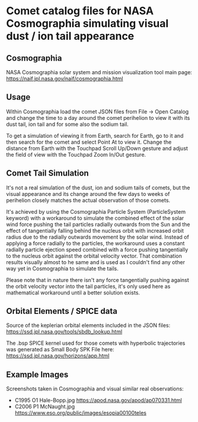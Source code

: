 # Comet catalog files for NASA Cosmographia simulating visual dust / ion tail appearance

## Cosmographia

NASA Cosmographia solar system and mission visualization tool main page: https://naif.jpl.nasa.gov/naif/cosmographia.html

## Usage

Within Cosmographia load the comet JSON files from File -> Open Catalog and change the time to a day around the comet perihelion to view it with its dust tail, ion tail and for some also the sodium tail. 

To get a simulation of viewing it from Earth, search for Earth, go to it and then search for the comet and select Point At to view it. Change the distance from Earth with the Touchpad Scroll Up/Down gesture and adjust the field of view with the Touchpad Zoom In/Out gesture.

## Comet Tail Simulation

It's not a real simulation of the dust, ion and sodium tails of comets, but the visual appearance and its change around the few days to weeks of perihelion closely matches the actual observation of those comets.

It's achieved by using the Cosmographia Particle System (ParticleSystem keyword) with a workaround to simulate the combined effect of the solar wind force pushing the tail particles radially outwards from the Sun and the effect of tangentially falling behind the nucleus orbit with increased orbit radius due to the radially outwards movement by the solar wind. Instead of applying a force radially to the particles, the workaround uses a constant radially particle ejection speed combined with a force pushing tangentially to the nucleus orbit against the orbital velocity vector. That combination results visually almost to he same and is used as I couldn't find any other way yet in Cosmographia to simulate the tails.

Please note that in nature there isn't any force tangentially pushing against the orbit velocity vector into the tail particles, it's only used here as mathematical workaround until a better solution exists.

## Orbital Elements / SPICE data

Source of the keplerian orbital elements included in the JSON files: https://ssd.jpl.nasa.gov/tools/sbdb_lookup.html

The .bsp SPICE kernel used for those comets with hyperbolic trajectories was generated as Small Body SPK File here: https://ssd.jpl.nasa.gov/horizons/app.html

## Example Images

Screenshots taken in Cosmographia and visual similar real observations:
* C1995 O1 Hale-Bopp.jpg https://apod.nasa.gov/apod/ap070331.html
* C2006 P1 McNaught.jpg https://www.eso.org/public/images/esopia00100teles


